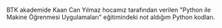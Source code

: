 BTK akademide Kaan Can Yılmaz hocamız tarafından verilen "Python ile Makine Öğrenmesi Uygulamaları" eğitimindeki not aldığım Python kodları.
